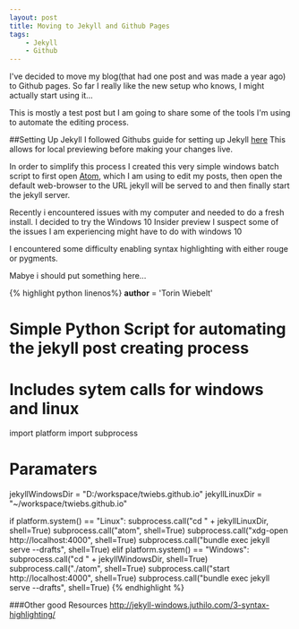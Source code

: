 ```yaml
---
layout: post
title: Moving to Jekyll and Github Pages
tags:
    - Jekyll
    - Github
---
```


I've decided to move my blog(that had one post and was made a year ago) to
Github pages.  So far I really like the new setup who knows, I might actually start
using it...

This is mostly a test post but I am going to share some of the tools I'm using
to automate the editing process.

##Setting Up Jekyll
I followed Githubs guide for setting up Jekyll [here](https://help.github.com/articles/using-jekyll-with-pages/)
This allows for local previewing before making your changes live.

In order to simplify this process I created this very simple windows batch script
to first open [Atom](https://atom.io/), which I am using to edit my posts, then open
the default web-browser to the URL jekyll will be served to and then finally start
the jekyll server.

Recently i encountered issues with my computer and needed to do a fresh install.  I decided to try the Windows 10 Insider preview
I suspect some of the issues I am experiencing might have to do with windows 10

I encountered some difficulty enabling syntax highlighting with either rouge or pygments.

Mabye i should put something here...

{% highlight python linenos%}
__author__ = 'Torin Wiebelt'
# Simple Python Script for automating the jekyll post creating process
# Includes sytem calls for windows and linux

import platform
import subprocess

# Paramaters
jekyllWindowsDir = "D:/workspace/twiebs.github.io"
jekyllLinuxDir = "~/workspace/twiebs.github.io"

if platform.system() == "Linux":
    subprocess.call("cd " + jekyllLinuxDir, shell=True)
    subprocess.call("atom", shell=True)
    subprocess.call("xdg-open http://localhost:4000", shell=True)
    subprocess.call("bundle exec jekyll serve --drafts", shell=True)
elif platform.system() == "Windows":
    subprocess.call("cd " + jekyllWindowsDir, shell=True)
    subprocess.call("./atom", shell=True)
    subprocess.call("start http://localhost:4000", shell=True)
    subprocess.call("bundle exec jekyll serve --drafts", shell=True)
{% endhighlight %}

###Other good Resources
http://jekyll-windows.juthilo.com/3-syntax-highlighting/
